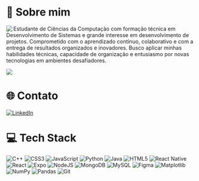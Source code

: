 <h1 font-weight="650">💫 Sobre mim</h1>

<p text-align="center">
  <img src="https://github-readme-stats.vercel.app/api/top-langs/?username=falcaoalvinho&theme=tokyonight&hide_border=true" align="left" />

  Estudante de Ciências da Computação com formação técnica em Desenvolvimento de
  Sistemas e grande interesse em desenvolvimento de projetos. Comprometido com o
  aprendizado contínuo, colaborativo e com a entrega de resultados organizados e inovadores. Busco aplicar minhas habilidades técnicas, capacidade de organização e entusiasmo por
novas tecnologias em ambientes desafiadores. 
</p>

  <a href="https://git.io/streak-stats">
    <img src="https://github-readme-streak-stats.herokuapp.com?user=falcaoalvinho&theme=tokyonight"/>
  </a>

<h1>🌐 Contato</h1>

[![LinkedIn](https://img.shields.io/badge/LinkedIn-%230077B5.svg?logo=linkedin&logoColor=white)](https://linkedin.com/in/alvarofalcao)

<h1>💻 Tech Stack</h1>

![C++](https://img.shields.io/badge/c++-%2300599C.svg?style=for-the-badge&logo=c%2B%2B&logoColor=white) ![CSS3](https://img.shields.io/badge/css3-%231572B6.svg?style=for-the-badge&logo=css3&logoColor=white) ![JavaScript](https://img.shields.io/badge/javascript-%23323330.svg?style=for-the-badge&logo=javascript&logoColor=%23F7DF1E) ![Python](https://img.shields.io/badge/python-3670A0?style=for-the-badge&logo=python&logoColor=ffdd54) ![Java](https://img.shields.io/badge/java-%23ED8B00.svg?style=for-the-badge&logo=openjdk&logoColor=white) ![HTML5](https://img.shields.io/badge/html5-%23E34F26.svg?style=for-the-badge&logo=html5&logoColor=white) ![React Native](https://img.shields.io/badge/react_native-%2320232a.svg?style=for-the-badge&logo=react&logoColor=%2361DAFB) ![React](https://img.shields.io/badge/react-%2320232a.svg?style=for-the-badge&logo=react&logoColor=%2361DAFB) ![Expo](https://img.shields.io/badge/expo-1C1E24?style=for-the-badge&logo=expo&logoColor=#D04A37) ![NodeJS](https://img.shields.io/badge/node.js-6DA55F?style=for-the-badge&logo=node.js&logoColor=white) ![MongoDB](https://img.shields.io/badge/MongoDB-%234ea94b.svg?style=for-the-badge&logo=mongodb&logoColor=white) ![MySQL](https://img.shields.io/badge/mysql-4479A1.svg?style=for-the-badge&logo=mysql&logoColor=white) ![Figma](https://img.shields.io/badge/figma-%23F24E1E.svg?style=for-the-badge&logo=figma&logoColor=white) ![Matplotlib](https://img.shields.io/badge/Matplotlib-%23ffffff.svg?style=for-the-badge&logo=Matplotlib&logoColor=black) ![NumPy](https://img.shields.io/badge/numpy-%23013243.svg?style=for-the-badge&logo=numpy&logoColor=white) ![Pandas](https://img.shields.io/badge/pandas-%23150458.svg?style=for-the-badge&logo=pandas&logoColor=white) ![Git](https://img.shields.io/badge/git-%23F05033.svg?style=for-the-badge&logo=git&logoColor=white)
